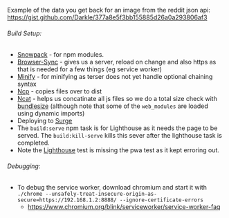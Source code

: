 Example of the data you get back for an image from the reddit json api: https://gist.github.com/Darkle/377a8e5f3bb155885d26a0a293806af3

###### Build Setup:

* [Snowpack](https://www.snowpack.dev/) - for npm modules.
* [Browser-Sync](https://browsersync.io/docs/command-line) - gives us a server, reload on change and also https as that is needed for a few things (eg service worker)
* [Minify](https://github.com/tdewolff/minify/blob/master/cmd/minify/README.md) - for minifying as terser does not yet handle optional chaining syntax
* [Ncp](https://github.com/AvianFlu/ncp) - copies files over to dist
* [Ncat](https://github.com/pvdlg/ncat) - helps us concatinate all js files so we do a total size check with [bundlesize](https://github.com/siddharthkp/bundlesize) (although note that some of the `web_modules` are loaded using dynamic imports)
* Deploying to [Surge](https://surge.sh/)
* The `build:serve` npm task is for Lighthouse as it needs the page to be served. The `build:kill-serve` kills this sever after the lighthouse task is completed.
* Note the [Lighthouse](https://github.com/GoogleChrome/lighthouse) test is missing the pwa test as it kept erroring out.



###### Debugging:
* To debug the service worker, download chromium and start it with `./chrome --unsafely-treat-insecure-origin-as-secure=https://192.168.1.2:8888/ --ignore-certificate-errors `
    * https://www.chromium.org/blink/serviceworker/service-worker-faq
